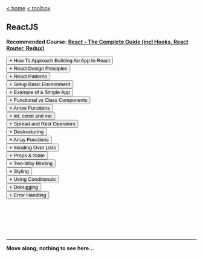 <div style="display: inline-block;">
<a class="link" href="http://oclipa.github.io/">&lt; home</a>
<a class="link" href="http://oclipa.github.io/toolbox.html">&lt; toolbox</a>
</div> 

## ReactJS

**Recommended Course: [React - The Complete Guide (incl Hooks, React Router, Redux)](https://www.udemy.com/course/react-the-complete-guide-incl-redux/)**

<div>
<button type="button" class="collapsible">+ How To Approach Building An App In React</button>
<div class="content" style="display: none;" markdown="1">

**Based on: [https://reactjs.org/docs/thinking-in-react.html](https://reactjs.org/docs/thinking-in-react.html)**

1. Break data model into components that (ideally) only do one thing.
   * [Single Responsibility Principle](https://en.wikipedia.org/wiki/Single-responsibility_principle)
1. Break down UI into components, where each component matches one piece of the data model.
1. Arranage UI components into a hierarchy.
1. Build a static version of the hierarchy in React.
   * At this stage, use `props` rather than `state` (see "[What is the difference between state and props](https://reactjs.org/docs/faq-state.html#what-is-the-difference-between-state-and-props)").
   * Each componenets should only have a render() method (since it is static).
   * Generally, build bottom-up (i.e. low level of heirarchy first) and write tests as you build.
   * Data will be input as a `prop` into the top of the hierarchy.
1. Identify the minimum set of mutable (i.e. changeable) state required by the app.
   * [Don't Repeat Yourself Principle](https://en.wikipedia.org/wiki/Don%27t_repeat_yourself)
   * e.g. it is good for state to reference an array, but not the number of items in the array.
   * Three questions:
      * Is it passed in from a parent via props? If so, it probably isn’t state.
      * Does it remain unchanged over time? If so, it probably isn’t state.
      * Can you compute it based on any other state or props in your component? If so, it isn’t state.
1. Identify which component mutates, or owns, the state.
   * For each piece of state in your application:
      * Identify every component that renders something based on that state.
      * Find a common owner component (a single component above all the components that need the state in the hierarchy).
      * Either the common owner or another component higher up in the hierarchy should own the state.
      * If you can’t find a component where it makes sense to own the state, create a new component solely for holding the state and add it somewhere in the hierarchy above the common owner component.
   * The owner of the `state` will pass it to components that need it via `props`. 
   * Components that mutate state should avoid UI rendering.
1. Add inverse data flow (i.e. from lower hierarchy to higher).
   * Components should only update their own state.
   * Pass callbacks (e.g. `onChange` event) from higher components to lower components, which will fire when the state should be updated.  
   * The callbacks will call `setState()`.

</div>
</div>
<div>
<button type="button" class="collapsible">+ React Design Principles</button>
<div class="content" style="display: none;" markdown="1">

**Based on: [https://reactjs.org/docs/design-principles.html](https://reactjs.org/docs/design-principles.html)**

1. The key feature of React is composition of components.
   * Components should be able to be changed without affecting the rest of the codebase.
   * Components describe any composable behaviour, which includes rendering, lifecycle and state.
1. Resist adding features that can be implemented by clients.
   * [Minimal API Surface Area](https://www.youtube.com/watch?v=4anAwXYqLG8)
   * Only add out-of-scope features if it will avoid clients producing multiple solutions to the same problem.
1. Before deprecating a feature, always consider all use cases and communicate reasons and alternatives to clients.
1. If some pattern is hard to express in a declarative way, provide an imperative API.
1. If you can't identify a perfect API, provide a temporary subpar API (but it must be temporary).
1. Value API stability.
   * When something changes, there should be a clear (and preferably automated) migration path.
   * Deprecate APIs internally first, before deprecating them for clients (to allow validation).
   * Add deprecation warnings in the current major version and change the behaviour in the following major release.
   * Consider using [codemod](https://www.youtube.com/watch?v=d0pOgY8__JM) scripts for changes that require a lot of repetitive manual work.
1. Value interoperability.
   * Enable gradual adoption by allowing existing functionality to be wrapped by new functionality.
1. Perform the minimum amount of work before returning to React.
   * Allows React to schedule and split work.
1. Be renderer-agnostic
   * Don't assume the app will only run in a browser.
   * e.g. [https://reactnative.dev](React Native)
1. Aim for elegant APIs but prefer ugly APIs if they avoid work for the client.
   * Correct, performant and a good developer experience are more important than elegant.
1. Prefer boring code to clever code.
   * Avoid new internal abstractions.
   * Verbose code is easier to move around and change.
1. Use verbose name for APIs.
   * Make points of interaction highly visible and distinct.
   * Optimize for search (makes automated updates easier).
1. [Eat Your Own Dog Food](https://en.wikipedia.org/wiki/Eating_your_own_dog_food)
   * But be open to the idea that external clients may have other use cases.

</div>
</div>
<div>
<button type="button" class="collapsible">+ React Patterns</button>
<div class="content" style="display: none;" markdown="1">

https://github.com/reactjs/react-future/tree/master/07%20-%20Returning%20State

</div>
</div>
<div>
<button type="button" class="collapsible">+ Setup Basic Environment</button>
<div class="content" style="display: none;" markdown="1">

1. Install NodeJs: 
   * [https://nodejs.org](https://nodejs.org)
2. Install create-react-app: 
   * `sudo npm install create-react-app -g`
3. Create a new app: 
   * `create-react-app [app-name] [--scripts-version version]`
   * This will create a new sub-directory of the current directory called `app-name`.
   * `--scripts-version version` is optional; if not used, the latest version of create-react-app will be used.
4. In the new app directory, start the development server: 
   * `npm start"
   * This actually calls a bespoke command defined in package.json.

</div>
</div>
<div>  
<button type="button" class="collapsible">+ Example of a Simple App</button> 
<div class="content" style="display: none;" markdown="1">

### index.js 

**(boiler-plate code generated by create-react-app)**

```jsx
import React from 'react';
import ReactDOM from 'react-dom';
import './index.css';
import App from './App';
import * as serviceWorker from './serviceWorker';

ReactDOM.render(
  <React.StrictMode>
    <App />
  </React.StrictMode>,
  document.getElementById('root')
);

// If you want your app to work offline and load faster, you can change
// unregister() to register() below. Note this comes with some pitfalls.
// Learn more about service workers: https://bit.ly/CRA-PWA
serviceWorker.unregister();

```

### App.js 

**(created from template generated by create-react-app)**

```jsx
// imports ////////////////////////////////////////////////////

import React, { Component } from 'react';
import ReactDOM from 'react-dom';
import './App.css';
import Calculator from './Calculator/Calculator.js';

// App class //////////////////////////////////////////////////

class App extends Component {
  
  // application state ////////////////////////////////////////

  state = {
    algName: 'None',
    val1: 0,
    val2: 0
  };
  
  // event handlers and functions /////////////////////////////

  val1ChangedHandler = ( event ) => {
    this.setState( 
        {
          algName: "None",
          val1: event.target.value
        } 
      );
  };

  val2ChangedHandler = ( event ) => {
    this.setState( 
        {
          algName: "None",
          val2: event.target.value
        } 
      );
  };
  
  doCalculationHandler = ( event ) => {
    this.setState( 
        {
          algName: event.target.value
        } 
      );
  };

  // render ////////////////////////////////////////////////////

  render() {
    // local style /////////////////////////////////////////////
    const style = {
      backgroundColor: 'green',
      color: 'white',
      font: 'inherit',
      border: '1px solid blue',
      padding: '8px',
      cursor: 'pointer'
    };
    
    let a = this.state.algName;
    let v1 = this.state.val1;
    let v2 = this.state.val2;

    let calc = (<Calculator algName={a} val1={v1} val2={v2} />);

    return (
      <div className="App"> {/* required */} 
        <div className="inputs">
            <input type="text" 
                    onChange={(event) => 
                                this.val1ChangedHandler(event)} 
                    value={v1} />
            
            <input type="text" 
                    onChange={(event) => 
                                this.val2ChangedHandler(event)} 
                    value={v2} />
            
            <div className = "buttons">
              <button style={style} 
                      onClick={(event) => 
                                this.doCalculationHandler(event)}
                      value="add">Add</button>
              <button style={style} 
                      onClick={(event) => 
                                this.doCalculationHandler(event)}
                      value="subtract">Subtract</button>
            </div>
        </div>
        <div className="output">
          {calc}
        </div>
      </div>
    );
  }
}

export default App;
```

### Calculator/Calculator.js

**(created manually)**

```jsx
import React from 'react';
import './Calculator.css';

const calculator = (props) => {
    
    const algName = props.algName;
    const val1 = parseFloat(props.val1);
    const val2 = parseFloat(props.val2);
    
    let result = 0;
    
    if (algName === 'add') {
      result = val1 + val2;
    }
    else if (algName === 'subtract') {
      result = val1 - val2;
    }
    else if (algName === 'None') {
      return <span></span>
    }
    
    return (
        <span>Result = {result}</span>
    )
};

export default calculator;
```
</div>
</div>
<div>
<button type="button" class="collapsible">+ Functional vs Class Components</button>   
<div class="content" style="display: none;" markdown="1">

### Functional Component

```jsx
// ES5
function Welcome(props) {
  return <h1>Hello, {props.name}</h1>;
}

// ES6
const Welcome = (props) => {
  return <h1>Hello, {props.name}</h1>;
}
```

Pros:

* Functional components are generally considered easier to read and test.
* Code tends to be smaller.
* It is easier to separate container and presentational components.
* There may be a performance boost in future React versions.

Cons:

* You cannot call setState() in a functional component.
   * As of React 16.8, you can use useState() but this only allows you to overwrite the state, rather than merging updates into the existing state.
* You cannot use lifecycle hooks in a functional component.
   * As of React 16.8, you can use useEffect() however this is not as fine-grained as lifecycle hooks.
   * useEffect() allows you to perform an action after render() has been called.

### Class Component

```jsx
class Welcome extends React.Component {
  render() {
    return <h1>Hello, {this.props.name}</h1>;
  }
}
```
* As a general of thumb, class components are preferred if you need fine-grained control of state, or of actions performed outside of render().

</div>
</div>
<div>
<button type="button" class="collapsible">+ Arrow Functions</button>   
<div class="content" style="display: none;" markdown="1">

* See: https://medium.com/@jacobworrel/es6-arrow-functions-what-not-to-do-c28c96b4f396
* See lecture 14

</div>
</div>
<div>
<button type="button" class="collapsible">+ let, const and var</button>   
<div class="content" style="display: none;" markdown="1">

* See lecture 13
</div>
</div>
<div>
<button type="button" class="collapsible">+ Spread and Rest Operators</button>   
<div class="content" style="display: none;" markdown="1">

* See lecture 18
</div>
</div>
<div>
<button type="button" class="collapsible">+ Destructuring</button>   
<div class="content" style="display: none;" markdown="1">

* See lecture 19
</div>
</div>
<div>
<button type="button" class="collapsible">+ Array Functions</button>   
<div class="content" style="display: none;" markdown="1">

* map()  => https://developer.mozilla.org/en-US/docs/Web/JavaScript/Reference/Global_Objects/Array/map
* find()  => https://developer.mozilla.org/en-US/docs/Web/JavaScript/Reference/Global_Objects/Array/find
* findIndex()  => https://developer.mozilla.org/en-US/docs/Web/JavaScript/Reference/Global_Objects/Array/findIndex
* filter()  => https://developer.mozilla.org/en-US/docs/Web/JavaScript/Reference/Global_Objects/Array/filter
* reduce()  => https://developer.mozilla.org/en-US/docs/Web/JavaScript/Reference/Global_Objects/Array/Reduce?v=b
* concat()  => https://developer.mozilla.org/en-US/docs/Web/JavaScript/Reference/Global_Objects/Array/concat?v=b
* slice()  => https://developer.mozilla.org/en-US/docs/Web/JavaScript/Reference/Global_Objects/Array/slice
* splice()  => https://developer.mozilla.org/en-US/docs/Web/JavaScript/Reference/Global_Objects/Array/splice

</div>
</div>
<div>
<button type="button" class="collapsible">+ Iterating Over Lists</button>   
<div class="content" style="display: none;" markdown="1">

* map()
* Spread Operator

</div>
</div>
<div>
<button type="button" class="collapsible">+ Props & State</button>   
<div class="content" style="display: none;" markdown="1">

* props
* setState()
   * [Beware: React setState is asynchronous!](https://medium.com/@wereHamster/beware-react-setstate-is-asynchronous-ce87ef1a9cf3)
   * https://reactjs.org/docs/react-component.html#setstate
* useState() - see lecture 44
</div>
</div>
<div>
<button type="button" class="collapsible">+ Two-Way Binding</button>   
<div class="content" style="display: none;" markdown="1">

* See lecture 47
</div>
</div>
<div>
<button type="button" class="collapsible">+ Styling</button>   
<div class="content" style="display: none;" markdown="1">

* Inline - lecture 49
* Stylesheets - lecture 48
* Dynamic - lecture 66 and 67
* Radium - lecture 68 and 69
   * `npm install radium`
* styled-components - lecture 70, 71 and 72
   * https://styled-components.com/
   * `npm install styled-components`
   * `import styled from 'styled-components'`
   * ```const Button = styled.button`[css]` ```
      * tagged template literals: https://developer.mozilla.org/en-US/docs/Web/JavaScript/Reference/Template_literals#Tagged_templates 
   * All styled methods return a React component
* CSS modules
   * See lecture 73, 74 and 75
   * Also: https://stackoverflow.com/questions/50234890/how-to-use-css-modules-with-create-react-app
</div>
</div>
<div>
<button type="button" class="collapsible">+ Using Conditionals</button>   
<div class="content" style="display: none;" markdown="1">
  
* See lecture 53
</div>
</div>
<div>
<button type="button" class="collapsible">+ Debugging</button>   
<div class="content" style="display: none;" markdown="1">

* Simplest: Use Chrome Developer Tools (OPTION + CMD + i)
   * Can combine with React Developer Tools Extension: [https://chrome.google.com/webstore/search/react%20developer%20tools?hl=en](https://chrome.google.com/webstore/search/react%20developer%20tools?hl=en)
* Alternatively, use the "Debugger for Chrome" extension in Visual Studio Code.
</div>
</div>
<div>
<button type="button" class="collapsible">+ Error Handling</button>   
<div class="content" style="display: none;" markdown="1">

Use the ErrorBoundary component to catch errors thrown by components.
   * Caveat: ErrorBoundary does not work in event handlers; in this case use try/catch

```jsx
import React, { Component } from 'react';

class ErrorBoundary extends Component {
  constructor(props) {
    super(props);
    this.state = {
      hasError: false,
      errorMessage: ''  
    }
  }

  // can be used for both client- and server-side
  // is called in "render phase" when the DOM has not yet been updated
  // should be used for rendering a fallback UI
  static getDerivedStateFromError(error) {
    // Update state so the next render will show the fallback UI.
    return { hasError: true };
  }
  
  // can only be used on the client-side
  // is called during the "commit phase" when the DOM has already been updated
  // should be used for something like error reporting
  componentDidCatch = (error, errorInfo) => {
    this.setState({hasError: true, errorMessage: error});
    //logComponentStackToMyService(errorInfo.componentStack);
  }
  
  render() {
    if (this.state.hasError) {
      return <h1>{this.state.errorMessage}</h1>;
    }

    return this.props.children;
  }
}

export default ErrorBoundary;
```

Usage:

```
<ErrorBoundary>
  <MyWidget />
</ErrorBoundary>
```

For imperative code, use try/catch:

```jsx
try {
  showButton();
} catch (error) {
  // ...
}
```
</div>
</div>

&nbsp;

&nbsp;

&nbsp;

------
**Move along; nothing to see here...**

<script type="text/javascript">

    function loadCSS(filename){ 

       var file = document.createElement("link");
       file.setAttribute("rel", "stylesheet");
       file.setAttribute("type", "text/css");
       file.setAttribute("href", filename);
       document.head.appendChild(file);
    }

    //just call a function to load your CSS
    //this path should be relative your HTML location
    loadCSS("../collapse.css");

    var coll = document.getElementsByClassName("collapsible");
    var i;

    for (i = 0; i < coll.length; i++) {
      coll[i].addEventListener("click", function() {
        this.classList.toggle("active");
        var content = this.nextElementSibling;
        if (content.style.display === "block") {
          content.style.display = "none";
        } else {
          content.style.display = "block";
        }
      });
    }

</script>
